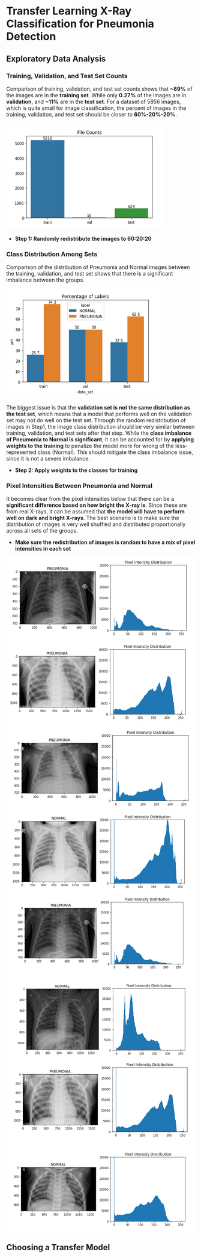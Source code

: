 # Transfer Learning X-Ray Classification for Pneumonia Detection

## Exploratory Data Analysis

### Training, Validation, and Test Set Counts

Comparison of training, validation, and test set counts shows that **~89%** of the images are in the **training set**. While only **0.27%** of the images are in **validation**, and **~11%** are in the **test set**.
For a dataset of 5856 images, which is quite small for image classification, the percent of images in the training, validation, and test set should be closer to **60%-20%-20%**.

![File Counts](./images/File_counts.png)

- **Step 1: Randomly redistribute the images to 60:20:20**

### Class Distribution Among Sets

Comparison of the distribution of Pneumonia and Normal images between the training, validation, and test set shows that there is a significant imbalance between the groups.

![Class Distribtuions](./images/Class_distributions.png)

The biggest issue is that the **validation set is not the same distribution as the test set**, which means that a model that performs well on the validation set may not do well on the test set.
Through the random redistribution of images in Step1, the image class distribution should be very similar between training, validation, and test sets after that step.
While the **class imbalance of Pneumonia to Normal is significant**, it can be accounted for by **applying weights to the training** to penalize the model more for wrong of the less-represented class (Normal).
This should mitigate the class imbalance issue, since it is not a severe imbalance.

- **Step 2: Apply weights to the classes for training** 

### Pixel Intensities Between Pneumonia and Normal

It becomes clear from the pixel intensities below that there can be a **significant difference based on how bright the X-ray is**. Since these are from real X-rays, it can be assumed that **the model will have to perform well on dark and bright X-rays**. The best scenario is to make sure the distribution of images is very well shuffled and distributed proportionally across all sets of the groups.

- **Make sure the redistribution of images is random to have a mix of pixel intensities in each set**

![pixels_1](./images/pixels_1.png)
![pixels_2](./images/pixels_2.png)
![pixels_3](./images/pixels_3.png)
![pixels_4](./images/pixels_4.png)
![pixels_5](./images/pixels_5.png)
![pixels_6](./images/pixels_6.png)

## Choosing a Transfer Model

